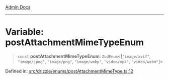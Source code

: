 [Admin Docs](/)

***

# Variable: postAttachmentMimeTypeEnum

> `const` **postAttachmentMimeTypeEnum**: `ZodEnum`\<\[`"image/avif"`, `"image/jpeg"`, `"image/png"`, `"image/webp"`, `"video/mp4"`, `"video/webm"`\]\>

Defined in: [src/drizzle/enums/postAttachmentMimeType.ts:12](https://github.com/Sourya07/talawa-api/blob/3df16fa5fb47e8947dc575f048aef648ae9ebcf8/src/drizzle/enums/postAttachmentMimeType.ts#L12)
